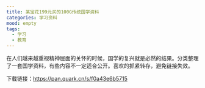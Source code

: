 ```yaml
---
title: 某宝花199元买的100G传统国学资料
categories: 学习资料
mood: empty
tags:
  - 学习
  - 教育
---
```





在人们越来越重视精神层面的关怀的时候，国学的复兴就是必然的结果。分类整理了一套国学资料，有些内容不一定适合公开。喜欢的抓紧转存，避免链接失效。


下载链接：https://pan.quark.cn/s/f0a43e6b5715





